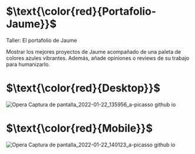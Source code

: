 # $\text{\color{red}{Portafolio-Jaume}}$
Taller: El portafolio de Jaume

Mostrar los mejores proyectos de Jaume acompañado de una paleta de colores azules vibrantes. Además, añade opiniones o reviews de su trabajo para humanizarlo.


# $\text{\color{red}{Desktop}}$
![Opera Captura de pantalla_2022-01-22_135956_a-picasso github io](https://user-images.githubusercontent.com/95196431/150653704-abeab5f0-5d70-4d3e-84e8-4b94f40894ad.png)


# $\text{\color{red}{Mobile}}$
![Opera Captura de pantalla_2022-01-22_140123_a-picasso github io](https://user-images.githubusercontent.com/95196431/150653742-e59d84c9-38ce-47ce-93d2-2c09380dc12b.png)
